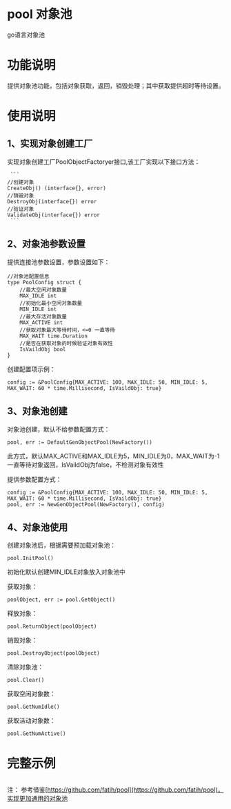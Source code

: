 # pool 对象池

go语言对象池

# 功能说明
提供对象池功能，包括对象获取，返回，销毁处理；其中获取提供超时等待设置。

# 使用说明

## 1、实现对象创建工厂
实现对象创建工厂PoolObjectFactoryer接口,该工厂实现以下接口方法：

     ```
	//创建对象
	CreateObj() (interface{}, error)
	//销毁对象
	DestroyObj(interface{}) error
	//验证对象
	ValidateObj(interface{}) error
     ```
## 2、对象池参数设置
提供连接池参数设置，参数设置如下：

```
//对象池配置信息
type PoolConfig struct {
	//最大空闲对象数量
	MAX_IDLE int
	//初始化最小空闲对象数量
	MIN_IDLE int
	//最大存活对象数量
	MAX_ACTIVE int
	//获取对象最大等待时间，<=0 一直等待
	MAX_WAIT time.Duration
	//是否在获取对象的时候验证对象有效性
	IsVaildObj bool
}
```
创建配置项示例：

```
config := &PoolConfig{MAX_ACTIVE: 100, MAX_IDLE: 50, MIN_IDLE: 5, MAX_WAIT: 60 * time.Millisecond, IsVaildObj: true}
```

## 3、对象池创建
对象池创建，默认不给参数配置方式：
```
pool, err := DefaultGenObjectPool(NewFactory())
```
此方式，默认MAX_ACTIVE和MAX_IDLE为5，MIN_IDLE为0，MAX_WAIT为-1一直等待对象返回，IsVaildObj为false，不检测对象有效性

提供参数配置方式：
```
config := &PoolConfig{MAX_ACTIVE: 100, MAX_IDLE: 50, MIN_IDLE: 5, MAX_WAIT: 60 * time.Millisecond, IsVaildObj: true}
pool, err := NewGenObjectPool(NewFactory(), config)
```

## 4、对象池使用
创建对象池后，根据需要预加载对象池：
```
pool.InitPool()
```
初始化默认创建MIN_IDLE对象放入对象池中

获取对象：
```
poolObject, err := pool.GetObject()
```
释放对象：
```
pool.ReturnObject(poolObject)
```
销毁对象：
```
pool.DestroyObject(poolObject)
```
清除对象池：
```
pool.Clear()
```
获取空闲对象数：
```
pool.GetNumIdle()
```
获取活动对象数：
```
pool.GetNumActive()
```
# 完整示例
```
```

注：
参考借鉴[https://github.com/fatih/pool](https://github.com/fatih/pool)，实现更加通用的对象池
